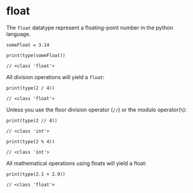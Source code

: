 # float

The `float` datatype represent a floating-point number in the python language.


```
someFloat = 3.14 

print(type(someFloat))

// <class 'float'>

```

All division operations will yield a `float`:

```
print(type(2 / 4))

// <class 'float'>
```

Unless you use the floor division operator (`//`) or the modulo operator(`%`):


```
print(type(2 // 4))

// <class 'int'>

print(type(2 % 4))

// <class 'int'>
```

All mathematical operations using floats will yield a float:

```
print(type(2.1 + 2.9))

// <class 'float'>
```